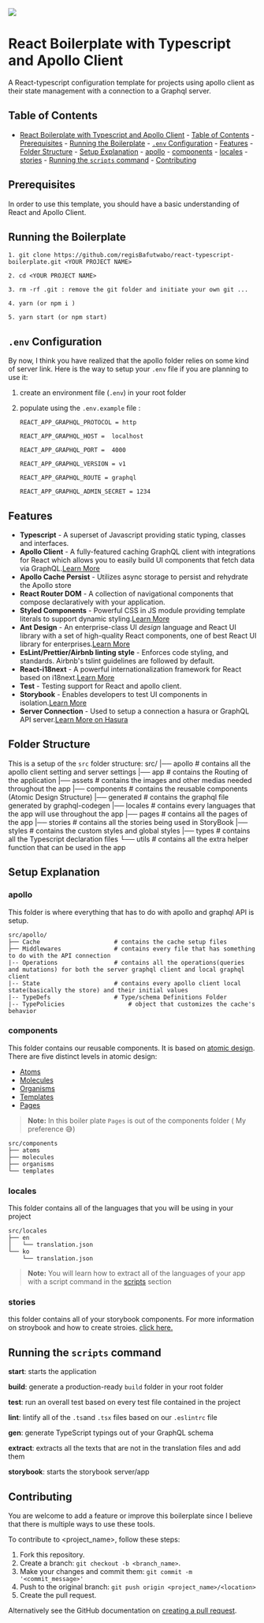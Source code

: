 <img src="https://i.ibb.co/wCr7NNT/react-apollo.png" style="text-align:center"/>

# React Boilerplate with Typescript and Apollo Client

A React-typescript configuration template for projects using apollo client as their state management with a connection to a Graphql server.

## Table of Contents

-   [React Boilerplate with Typescript and Apollo Client](#react-boilerplate-with-typescript-and-apollo-client) - [Table of Contents](#table-of-contents) - [Prerequisites](#prerequisites) - [Running the Boilerplate](#running-the-boilerplate) - [`.env` Configuration](#env-configuration) - [Features](#features) - [Folder Structure](#folder-structure) - [Setup Explanation](#setup-explanation) - [apollo](#apollo) - [components](#components) - [locales](#locales) - [stories](#stories) - [Running the `scripts` command](#running-the-scripts-command) - [Contributing](#contributing)

<a name="Prerequisite"></a>

## Prerequisites

In order to use this template, you should have a basic understanding of React and Apollo Client.

<a name="run"></a>

## Running the Boilerplate

    1. git clone https://github.com/regisBafutwabo/react-typescript-boilerplate.git <YOUR PROJECT NAME>

    2. cd <YOUR PROJECT NAME>

    3. rm -rf .git : remove the git folder and initiate your own git ...

    4. yarn (or npm i )

    5. yarn start (or npm start)

<a name="env"></a>

## `.env` Configuration

By now, I think you have realized that the apollo folder relies on some kind of server link. Here is the way to setup your `.env` file if you are planning to use it:

1.  create an environment file (`.env`) in your root folder
2.  populate using the `.env.example` file :

        REACT_APP_GRAPHQL_PROTOCOL = http

        REACT_APP_GRAPHQL_HOST =  localhost

        REACT_APP_GRAPHQL_PORT =  4000

        REACT_APP_GRAPHQL_VERSION = v1

        REACT_APP_GRAPHQL_ROUTE = graphql

        REACT_APP_GRAPHQL_ADMIN_SECRET = 1234

<a name="feat"></a>

## Features

-   **Typescript** - A superset of Javascript providing static typing, classes and interfaces.
-   **Apollo Client** - A fully-featured caching GraphQL client with integrations for React which allows you to easily build UI components that fetch data via GraphQL.[Learn More](https://www.apollographql.com/docs/react/)
-   **Apollo Cache Persist** - Utilizes async storage to persist and rehydrate the Apollo store
-   **React Router DOM** - A collection of navigational components that compose declaratively with your application.
-   **Styled Components** - Powerful CSS in JS module providing template literals to support dynamic styling.[Learn More](https://styled-components.com/)
-   **Ant Design** - An enterprise-class UI _design_ language and React UI library with a set of high-quality React components, one of best React UI library for enterprises.[Learn More](https://ant.design/)
-   **EsLint/Prettier/Airbnb linting style** - Enforces code styling, and standards. Airbnb's tslint guidelines are followed by default.
-   **React-i18next** - A powerful internationalization framework for React based on i18next.[Learn More](https://react.i18next.com/)
-   **Test** - Testing support for React and apollo client.
-   **Storybook** - Enables developers to test UI components in isolation.[Learn More](https://storybook.js.org/)
-   **Server Connection** - Used to setup a connection a hasura or GraphQL API server.[Learn More on Hasura](https://hasura.io/)

<a name="folder"></a>

## Folder Structure

This is a setup of the `src` folder structure:
src/
|── apollo # contains all the apollo client setting and server settings
|── app # contains the Routing of the application
|── assets # contains the images and other medias needed throughout the app
|── components # contains the reusable components (Atomic Design Structure)
|── generated # contains the graphql file generated by graphql-codegen
|── locales # contains every languages that the app will use throughout the app
|── pages # contains all the pages of the app
|── stories # contains all the stories being used in StoryBook
|── styles # contains the custom styles and global styles
|── types # contains all the Typescript declaration files
└── utils # contains all the extra helper function that can be used in the app
<a name="explain"></a>

## Setup Explanation

<a name="apollo"></a>

### apollo

This folder is where everything that has to do with apollo and graphql API is setup.

    src/apollo/
    ├── Cache                     # contains the cache setup files
    ├── Middlewares               # contains every file that has something to do with the API connection
    |-- Operations				  # contains all the operations(queries and mutations) for both the server graphql client and local graphql client
    |-- State                     # contains every apollo client local state(basically the store) and their initial values
    |-- TypeDefs 				  # Type/schema Definitions Folder
    |-- TypePolicies				  # object that customizes the cache's behavior

<a name="components"></a>

### components

This folder contains our reusable components. It is based on [atomic design](https://bradfrost.com/blog/post/atomic-web-design/).
There are five distinct levels in atomic design:

-   [Atoms](https://bradfrost.com/blog/post/atomic-web-design/#atoms)
-   [Molecules](https://bradfrost.com/blog/post/atomic-web-design/#molecules)
-   [Organisms](https://bradfrost.com/blog/post/atomic-web-design/#organisms)
-   [Templates](https://bradfrost.com/blog/post/atomic-web-design/#templates)
-   [Pages](https://bradfrost.com/blog/post/atomic-web-design/#pages)

> **Note:** In this boiler plate `Pages` is out of the components folder ( My preference 😅)

    src/components
    ├── atoms
    ├── molecules
    ├── organisms
    └── templates

<a name="locales"></a>

### locales

This folder contains all of the languages that you will be using in your project

    src/locales
    ├── en
    │   └── translation.json
    └── ko
        └── translation.json

> **Note:** You will learn how to extract all of the languages of your app with a script command in the [scripts](#scripts) section

<a name="stories"></a>

### stories

this folder contains all of your storybook components. For more information on stroybook and how to create stroies. [click here.](https://storybook.js.org/docs/basics/introduction/)

<a name="scripts"></a>

## Running the `scripts` command

**start**: starts the application

**build**: generate a production-ready `build` folder in your root folder

**test**: run an overall test based on every test file contained in the project

**lint**: lintify all of the `.ts`and `.tsx` files based on our `.eslintrc` file

**gen**: generate TypeScript typings out of your GraphQL schema

**extract**: extracts all the texts that are not in the translation files and add them

**storybook**: starts the storybook server/app

<a name="contributing"></a>

## Contributing

You are welcome to add a feature or improve this boilerplate since I believe that there is multiple ways to use these tools.

To contribute to <project_name>, follow these steps:

1.  Fork this repository.
2.  Create a branch: `git checkout -b <branch_name>`.
3.  Make your changes and commit them: `git commit -m '<commit_message>'`
4.  Push to the original branch: `git push origin <project_name>/<location>`
5.  Create the pull request.

Alternatively see the GitHub documentation on [creating a pull request](https://help.github.com/en/github/collaborating-with-issues-and-pull-requests/creating-a-pull-request).
